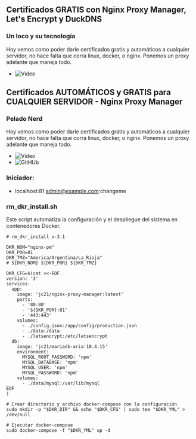 ##  Certificados GRATIS con Nginx Proxy Manager, Let's Encrypt y DuckDNS
### Un loco y su tecnología
Hoy vemos como poder darle certificados gratis y automáticos a cualquier servidor, no hace falta que corra linux, docker, o nginx. Ponemos un proxy adelante que maneja todo.
- ![ Video ](https://www.youtube.com/watch?v=0H6nDtahr5Y)


##  Certificados AUTOMÁTICOS y GRATIS para CUALQUIER SERVIDOR - Nginx Proxy Manager
### Pelado Nerd
Hoy vemos como poder darle certificados gratis y automáticos a cualquier servidor, no hace falta que corra linux, docker, o nginx. Ponemos un proxy adelante que maneja todo.
- ![ Video ](https://www.youtube.com/watch?v=0n9DLj2ndo4)
- ![ GitHUb ](https://github.com/pablokbs/peladonerd/tree/master/v2m/32)

### Iniciador:
- localhost:81 admin@example.com:changeme

### rm_dkr_install.sh
Este script automatiza la configuración y el despliegue del sistema en contenedores Docker.

```shell
# rm_dkr_install v-3.1

DKR_NOM="nginx-pm"
DKR_POR=81
DKR_TMZ="America/Argentina/La_Rioja"
# ${DKR_NOM} ${DKR_POR} ${DKR_TMZ}

DKR_CFG=$(cat <<-EOF
version: '3'
services:
  app:
    image: 'jc21/nginx-proxy-manager:latest'
    ports:
      - '80:80'
      - '${DKR_POR}:81'
      - '443:443'
    volumes:
      - ./config.json:/app/config/production.json
      - ./data:/data
      - ./letsencrypt:/etc/letsencrypt
  db:
    image: 'jc21/mariadb-aria:10.4.15'
    environment:
      MYSQL_ROOT_PASSWORD: 'npm'
      MYSQL_DATABASE: 'npm'
      MYSQL_USER: 'npm'
      MYSQL_PASSWORD: 'npm'
    volumes:
      - ./data/mysql:/var/lib/mysql
EOF
)

# Crear directorio y archivo docker-compose con la configuración
sudo mkdir -p "$DKR_DIR" && echo "$DKR_CFG" | sudo tee "$DKR_YML" > /dev/null

# Ejecutar docker-compose
sudo docker-compose -f "$DKR_YML" up -d
```
